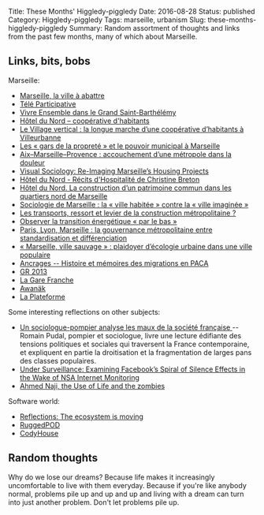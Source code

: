 Title: These Months' Higgledy-piggledy
Date: 2016-08-28
Status: published
Category: Higgledy-piggledy
Tags: marseille, urbanism
Slug: these-months-higgledy-piggledy
Summary: Random assortment of thoughts and links from the past few months, many of which about Marseille.


Links, bits, bobs
-----------------

Marseille:

* [Marseille, la ville à abattre](https://blogs.mediapart.fr/francois-bernheim/blog/070416/marseille-la-ville-abattre)
* [Télé Participative](http://www.teleparticipative.org/)
* [Vivre Ensemble dans le Grand Saint-Barthélémy](http://www.vivreensemble.org/spip.php?rubrique40)
* [Hôtel du Nord – coopérative d'habitants](http://www.hoteldunord.coop/)
* [Le Village vertical : la longue marche d’une coopérative d’habitants à Villeurbanne](http://www.metropolitiques.eu/Le-Village-vertical-la-longue.html)
* [Les « gars de la propreté » et le pouvoir municipal à Marseille](http://www.metropolitiques.eu/Les-gars-de-la-proprete-et-le.html)
* [Aix–Marseille–Provence : accouchement d’une métropole dans la douleur](http://www.metropolitiques.eu/Aix-Marseille-Provence.html)
* [Visual Sociology: Re-Imaging Marseille’s Housing Projects](http://www.metropolitiques.eu/Visual-Sociology-Re-Imaging.html)
* [Hôtel du Nord - Récits d'Hospitalité de Christine Breton](http://www.editionscommune.org/article-recits-d-hospitalite-1-60902441.html)
* [Hôtel du Nord. La construction d’un patrimoine commun dans les quartiers nord de Marseille](http://www.metropolitiques.eu/Hotel-du-Nord-La-construction-d-un.html)
* [Sociologie de Marseille : la « ville habitée » contre la « ville imaginée »](http://www.metropolitiques.eu/Sociologie-de-Marseille-la-ville.html)
* [Les transports, ressort et levier de la construction métropolitaine ?](http://www.metropolitiques.eu/Les-transports-ressort-et-levier.html)
* [Observer la transition énergétique « par le bas »](http://www.metropolitiques.eu/Observer-la-transition-energetique.html)
* [Paris, Lyon, Marseille : la gouvernance métropolitaine entre standardisation et différenciation](http://www.metropolitiques.eu/Paris-Lyon-Marseille-la.html)
* [« Marseille, ville sauvage » : plaidoyer d’écologie urbaine dans une ville populaire](http://www.metropolitiques.eu/Marseille-ville-sauvage-plaidoyer.html)
* [Ancrages -- Histoire et mémoires des migrations en PACA](http://ancrages.org/)
* [GR 2013](http://www.bouches-du-rhone.net/les-sentiers-les-topoguides/gr-2013/)
* [La Gare Franche](http://lagarefranche.org/)
* [Awanäk](http://www.awanak.org/)
* [La Plateforme](http://www.laplateforme.org/)

Some interesting reflections on other subjects:

* [Un sociologue-pompier analyse les maux de la société française ](https://www.mediapart.fr/journal/culture-idees/290516/un-sociologue-pompier-analyse-les-maux-de-la-societe-francaise) -- Romain Pudal, pompier et sociologue, livre une lecture édifiante des tensions politiques et sociales qui traversent la France contemporaine, et expliquent en partie la droitisation et la fragmentation de larges pans des classes populaires.
* [Under Surveillance: Examining Facebook’s Spiral of Silence Effects in the Wake of NSA Internet Monitoring](http://m.jmq.sagepub.com/content/early/2016/02/25/1077699016630255.full.pdf)
* [Ahmed Naji, the Use of Life and the zombies](http://www.madamasr.com/opinion/culture/ahmed-naji-use-life-and-zombies)

Software world:

* [Reflections: The ecosystem is moving](https://whispersystems.org/blog/the-ecosystem-is-moving/)
* [RuggedPOD](http://ruggedpod.qyshare.com/)
* [CodyHouse](https://codyhouse.co/)


Random thoughts
---------------

Why do we lose our dreams? Because life makes it increasingly uncomfortable to live with them everyday. Because if you're like anybody normal, problems pile up and up and up and living with a dream can turn into just another problem. Don't let problems pile up.
